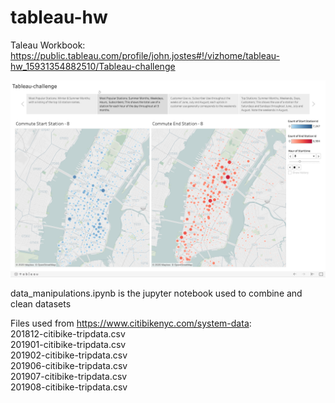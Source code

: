 # tableau-hw

Taleau Workbook: https://public.tableau.com/profile/john.jostes#!/vizhome/tableau-hw_15931354882510/Tableau-challenge

![map]

data_manipulations.ipynb is the jupyter notebook used to combine and clean datasets

Files used from https://www.citibikenyc.com/system-data: </br>
201812-citibike-tripdata.csv </br>
201901-citibike-tripdata.csv </br>
201902-citibike-tripdata.csv </br>
201906-citibike-tripdata.csv </br>
201907-citibike-tripdata.csv </br>
201908-citibike-tripdata.csv </br>

<!-- IMG LINK -->
[map]: https://github.com/jjostes/tableau-hw/blob/master/example.png
